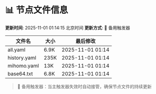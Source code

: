 # 📊 节点文件信息

**更新时间**: 2025-11-01 01:14:15 北京时间
**更新方式**: 🔄 备用触发器

| 文件名 | 大小 | 最后修改 |
|--------|------|----------|
| all.yaml | 6.9K | 2025-11-01 01:14 |
| history.yaml | 235K | 2025-11-01 01:14 |
| mihomo.yaml | 13K | 2025-11-01 01:14 |
| base64.txt | 6.8K | 2025-11-01 01:14 |

> 🔄 备用触发器：当主触发器失效时自动接管，确保节点文件的持续更新
